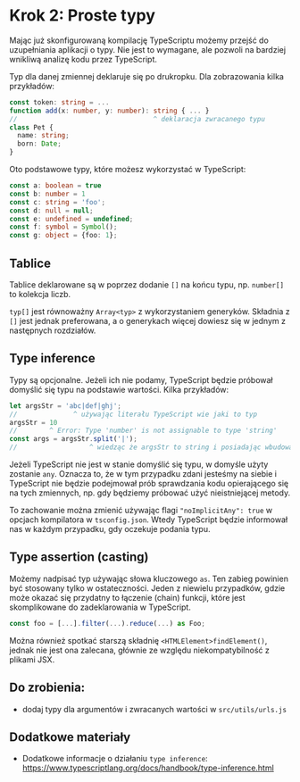 # Krok 2: Proste typy

Mając już skonfigurowaną kompilację TypeScriptu możemy przejść do uzupełniania aplikacji o typy. Nie jest to wymagane, ale pozwoli na bardziej wnikliwą analizę kodu przez TypeScript. 

Typ dla danej zmiennej deklaruje się po drukropku. Dla zobrazowania kilka przykładów:

```ts
const token: string = ...
function add(x: number, y: number): string { ... }
//                                  ^ deklaracja zwracanego typu
class Pet {
  name: string;
  born: Date;
}
```

Oto podstawowe typy, które możesz wykorzystać w TypeScript:

```ts
const a: boolean = true
const b: number = 1
const c: string = 'foo';
const d: null = null;
const e: undefined = undefined;
const f: symbol = Symbol();
const g: object = {foo: 1};
```

## Tablice

Tablice deklarowane są w poprzez dodanie `[]` na końcu typu, np. `number[]` to kolekcja liczb.

`typ[]` jest równoważny `Array<typ>` z wykorzystaniem generyków. Składnia z `[]` jest jednak preferowana, a o generykach więcej dowiesz się w jednym z następnych rozdziałów.

## Type inference

Typy są opcjonalne. Jeżeli ich nie podamy, TypeScript będzie próbował domyślić się typu na podstawie wartości. Kilka przykładów:
```ts
let argsStr = 'abc|def|ghj';
//              ^ używając literału TypeScript wie jaki to typ
argsStr = 10
//        ^ Error: Type 'number' is not assignable to type 'string'
const args = argsStr.split('|');
//                  ^ wiedząc że argsStr to string i posiadając wbudowane informacje o metodach, args otrzyma typ string[]
```

Jeżeli TypeScript nie jest w stanie domyślić się typu, w domyśle użyty zostanie `any`. Oznacza to, że w tym przypadku zdani jesteśmy na siebie i TypeScript nie będzie podejmował prób sprawdzania kodu opierającego się na tych zmiennych, np. gdy będziemy próbować użyć nieistniejącej metody.

To zachowanie można zmienić używając flagi `"noImplicitAny": true` w opcjach kompilatora w `tsconfig.json`. Wtedy TypeScript będzie informował nas w każdym przypadku, gdy oczekuje podania typu.

## Type assertion (casting)

Możemy nadpisać typ używając słowa kluczowego `as`. Ten zabieg powinien być stosowany tylko w ostateczności. Jeden z niewielu przypadków, gdzie może okazać się przydatny to łączenie (chain) funkcji, które jest skomplikowane do zadeklarowania w TypeScript.

```ts
const foo = [...].filter(...).reduce(...) as Foo;
```
Można również spotkać starszą składnię `<HTMLElement>findElement()`, jednak nie jest ona zalecana, głównie ze względu niekompatybilność z plikami JSX.

## Do zrobienia:

- dodaj typy dla argumentów i zwracanych wartości w `src/utils/urls.js`

## Dodatkowe materiały

- Dodatkowe informacje o działaniu `type inference`: https://www.typescriptlang.org/docs/handbook/type-inference.html
